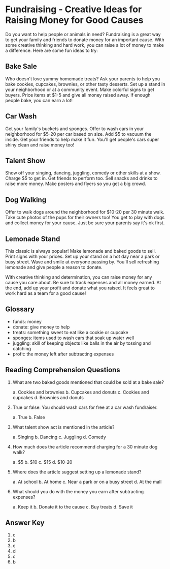 # Fundraising - Creative Ideas for Raising Money for Good Causes

Do you want to help people or animals in need? Fundraising is a great way to get your family and friends to donate money for an important cause. With some creative thinking and hard work, you can raise a lot of money to make a difference. Here are some fun ideas to try:

## Bake Sale

Who doesn't love yummy homemade treats? Ask your parents to help you bake cookies, cupcakes, brownies, or other tasty desserts. Set up a stand in your neighborhood or at a community event. Make colorful signs to get buyers. Price items at $1-5 and give all money raised away. If enough people bake, you can earn a lot!

## Car Wash

Get your family's buckets and sponges. Offer to wash cars in your neighborhood for $5-20 per car based on size. Add $5 to vacuum the inside. Get your friends to help make it fun. You'll get people's cars super shiny clean and raise money too!

## Talent Show

Show off your singing, dancing, juggling, comedy or other skills at a show. Charge $5 to get in. Get friends to perform too. Sell snacks and drinks to raise more money. Make posters and flyers so you get a big crowd.

## Dog Walking

Offer to walk dogs around the neighborhood for $10-20 per 30 minute walk. Take cute photos of the pups for their owners too! You get to play with dogs and collect money for your cause. Just be sure your parents say it's ok first.

## Lemonade Stand

This classic is always popular! Make lemonade and baked goods to sell. Print signs with your prices. Set up your stand on a hot day near a park or busy street. Wave and smile at everyone passing by. You'll sell refreshing lemonade and give people a reason to donate.

With creative thinking and determination, you can raise money for any cause you care about. Be sure to track expenses and all money earned. At the end, add up your profit and donate what you raised. It feels great to work hard as a team for a good cause!

## Glossary

- funds: money
- donate: give money to help
- treats: something sweet to eat like a cookie or cupcake
- sponges: items used to wash cars that soak up water well
- juggling: skill of keeping objects like balls in the air by tossing and catching
- profit: the money left after subtracting expenses

## Reading Comprehension Questions

1. What are two baked goods mentioned that could be sold at a bake sale?

   a. Cookies and brownies
   b. Cupcakes and donuts
   c. Cookies and cupcakes
   d. Brownies and donuts

2. True or false: You should wash cars for free at a car wash fundraiser.

   a. True
   b. False

3. What talent show act is mentioned in the article?

   a. Singing
   b. Dancing
   c. Juggling
   d. Comedy

4. How much does the article recommend charging for a 30 minute dog walk?

   a. $5
   b. $10
   c. $15
   d. $10-20

5. Where does the article suggest setting up a lemonade stand?

   a. At school
   b. At home
   c. Near a park or on a busy street
   d. At the mall

6. What should you do with the money you earn after subtracting expenses?

   a. Keep it
   b. Donate it to the cause
   c. Buy treats
   d. Save it

## Answer Key

1. c
2. b
3. c
4. d
5. c
6. b
